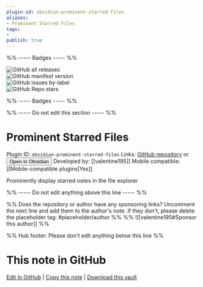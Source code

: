 ```yaml
---
plugin-id: obsidian-prominent-starred-files
aliases:
- Prominent Starred Files
tags: 
- 
publish: true
---
```


%% ----- Badges ----- %%

![GitHub all releases](https://img.shields.io/github/downloads/valentine195/obsidian-prominent-starred-files/total?color=573E7A&logo=github&style=for-the-badge)   
![GitHub manifest version](https://img.shields.io/github/manifest-json/v/valentine195/obsidian-prominent-starred-files?color=573E7A&logo=github&style=for-the-badge)   
![GitHub issues by-label](https://img.shields.io/github/issues/valentine195/obsidian-prominent-starred-files/help%20wanted?color=573E7A&logo=github&style=for-the-badge)   
![GitHub Repo stars](https://img.shields.io/github/stars/valentine195/obsidian-prominent-starred-files?color=573E7A&logo=github&style=for-the-badge)

%% ----- Badges ----- %%

%% ----- Do not edit this section ----- %%

# Prominent Starred Files

Plugin ID: `obsidian-prominent-starred-files`
Links: [GitHub repository](https://github.com/valentine195/obsidian-prominent-starred-files) or [<button id=HH>Open in Obsidian</button>](obsidian://goto-plugin?id=obsidian-prominent-starred-files)
Developed by: [[valentine195]]
Mobile compatible: [[Mobile-compatible plugins|Yes]]

Prominently display starred notes in the file explorer

%% ----- Do not edit anything above this line ----- %% 

%% Does the repository or author have any sponsoring links? Uncomment the next line and add them to the author's note. If they don't, please delete the placeholder tag: #placeholder/author %%
%% ![[valentine195#Sponsor this author]] %%

%% Hub footer: Please don't edit anything below this line %%

# This note in GitHub

<span class="git-footer">[Edit In GitHub](https://github.dev/obsidian-community/obsidian-hub/blob/main/02%20-%20Community%20Expansions/02.05%20All%20Community%20Expansions/Plugins/obsidian-prominent-starred-files.md "git-hub-edit-note") | [Copy this note](https://raw.githubusercontent.com/obsidian-community/obsidian-hub/main/02%20-%20Community%20Expansions/02.05%20All%20Community%20Expansions/Plugins/obsidian-prominent-starred-files.md "git-hub-copy-note") | [Download this vault](https://github.com/obsidian-community/obsidian-hub/archive/refs/heads/main.zip "git-hub-download-vault") </span>
